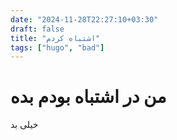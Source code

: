 ```yaml
---
date: "2024-11-28T22:27:10+03:30"
draft: false
title: "اشتباه کردم"
tags: ["hugo", "bad"]
---
```


# من در اشتباه بودم بده

خیلی بد
